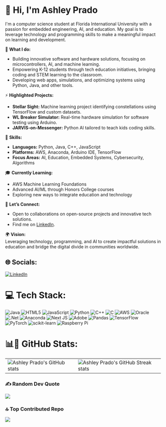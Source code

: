 # 👋 Hi, I'm Ashley Prado

I'm a computer science student at Florida International University with a passion for embedded engineering, AI, and education. My goal is to leverage technology and programming skills to make a meaningful impact on learning and development.

🌱 **What I do:**  
- Building innovative software and hardware solutions, focusing on microcontrollers, AI, and machine learning.
- Empowering K-12 students through tech education initiatives, bringing coding and STEM learning to the classroom.
- Developing web apps, simulations, and optimizing systems using Python, Java, and other tools.

⚡ **Highlighted Projects:**  
- **Stellar Sight:** Machine learning project identifying constellations using TensorFlow and custom datasets.
- **WL Breaker Simulator:** Real-time hardware simulation for software testing using Arduino.
- **JARVIS-on-Messenger:** Python AI tailored to teach kids coding skills.

🚀 **Skills:**  
- **Languages:** Python, Java, C++, JavaScript
- **Platforms:** AWS, Anaconda, Arduino IDE, TensorFlow
- **Focus Areas:** AI, Education, Embedded Systems, Cybersecurity, Algorithms

🎓 **Currently Learning:**  
- AWS Machine Learning Foundations
- Advanced AI/ML through Honors College courses
- Exploring new ways to integrate education and technology

🤝 **Let’s Connect:**  
- Open to collaborations on open-source projects and innovative tech solutions.
- Find me on [LinkedIn](https://www.linkedin.com/in/ashley-prado).

🌍 **Vision:**  
Leveraging technology, programming, and AI to create impactful solutions in education and bridge the digital divide in communities worldwide.

## 🌐 Socials:
[![LinkedIn](https://img.shields.io/badge/LinkedIn-%230077B5.svg?logo=linkedin&logoColor=white)](https://linkedin.com/in/ashley-prado) 

# 💻 Tech Stack:
![Java](https://img.shields.io/badge/java-%23ED8B00.svg?style=flat&logo=openjdk&logoColor=white) 
![HTML5](https://img.shields.io/badge/html5-%23E34F26.svg?style=flat&logo=html5&logoColor=white) 
![JavaScript](https://img.shields.io/badge/javascript-%23323330.svg?style=flat&logo=javascript&logoColor=%23F7DF1E) 
![Python](https://img.shields.io/badge/python-%2314354C.svg?style=flat&logo=python&logoColor=white) 
![C++](https://img.shields.io/badge/c++-%2300599C.svg?style=flat&logo=c%2B%2B&logoColor=white) 
![C](https://img.shields.io/badge/c-%2300599C.svg?style=flat&logo=c&logoColor=white) 
![AWS](https://img.shields.io/badge/AWS-%23FF9900.svg?style=flat&logo=amazon-aws&logoColor=white) 
![Oracle](https://img.shields.io/badge/Oracle-F80000?style=flat&logo=oracle&logoColor=white) 
![.Net](https://img.shields.io/badge/.NET-5C2D91?style=flat&logo=.net&logoColor=white) 
![Anaconda](https://img.shields.io/badge/Anaconda-%2344A833.svg?style=flat&logo=anaconda&logoColor=white) 
![Next JS](https://img.shields.io/badge/Next-black?style=flat&logo=next.js&logoColor=white) 
![Adobe](https://img.shields.io/badge/adobe-%23FF0000.svg?style=flat&logo=adobe&logoColor=white) 
![Pandas](https://img.shields.io/badge/pandas-%23150458.svg?style=flat&logo=pandas&logoColor=white) 
![TensorFlow](https://img.shields.io/badge/TensorFlow-%23FF6F00.svg?style=flat&logo=TensorFlow&logoColor=white) 
![PyTorch](https://img.shields.io/badge/PyTorch-%23EE4C2C.svg?style=flat&logo=PyTorch&logoColor=white) 
![scikit-learn](https://img.shields.io/badge/scikit--learn-%23F7931E.svg?style=flat&logo=scikit-learn&logoColor=white) 
![Raspberry Pi](https://img.shields.io/badge/-RaspberryPi-C51A4A?style=flat&logo=Raspberry-Pi)

# 📊💜 GitHub Stats:
<table>
  <tr>
    <td>
      <img src="https://github-readme-stats.vercel.app/api?username=ashleyprado&theme=jolly&hide_border=false&include_all_commits=false&count_private=false" alt="Ashley Prado's GitHub stats" />
    </td>
    <td>
      <img src="https://github-readme-streak-stats.herokuapp.com/?user=ashleyprado&theme=jolly&hide_border=false" alt="Ashley Prado's GitHub Streak stats" />
    </td>
  </tr>
</table>

### ✍️ Random Dev Quote
![](https://quotes-github-readme.vercel.app/api?type=vertical&theme=jolly)

### 🔝 Top Contributed Repo
![](https://github-contributor-stats.vercel.app/api?username=ashleyprado&limit=5&theme=dark&combine_all_yearly_contributions=true)

<!-- Proudly created with GPRM ( https://gprm.itsvg.in ) -->
